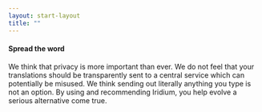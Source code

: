 ```yaml
---
layout: start-layout
title: ""
---
```


#### Spread the word ####
We think that privacy is more important than ever. We do not feel that your translations should be transparently sent to a central service which can potentially be misused. We think sending out literally anything you type is not an option. By using and recommending Iridium, you help evolve a serious alternative come true.